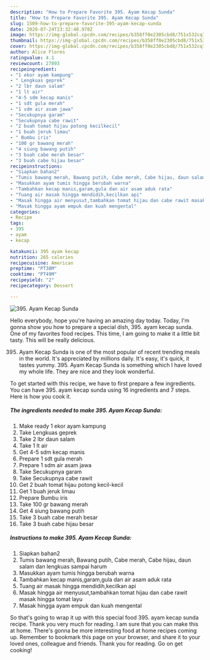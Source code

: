 ```yaml
---
description: "How to Prepare Favorite 395. Ayam Kecap Sunda"
title: "How to Prepare Favorite 395. Ayam Kecap Sunda"
slug: 1509-how-to-prepare-favorite-395-ayam-kecap-sunda
date: 2020-07-24T23:32:48.978Z
image: https://img-global.cpcdn.com/recipes/b358ff0e2305cbd8/751x532cq70/395-ayam-kecap-sunda-foto-resep-utama.jpg
thumbnail: https://img-global.cpcdn.com/recipes/b358ff0e2305cbd8/751x532cq70/395-ayam-kecap-sunda-foto-resep-utama.jpg
cover: https://img-global.cpcdn.com/recipes/b358ff0e2305cbd8/751x532cq70/395-ayam-kecap-sunda-foto-resep-utama.jpg
author: Alice Flores
ratingvalue: 4.1
reviewcount: 27893
recipeingredient:
- "1 ekor ayam kampung"
- " Lengkuas geprek"
- "2 lbr daun salam"
- "1 lt air"
- "4-5 sdm kecap manis"
- "1 sdt gula merah"
- "1 sdm air asam jawa"
- "Secukupnya garam"
- "Secukupnya cabe rawit"
- "2 buah tomat hijau potong kecilkecil"
- "1 buah jeruk limau"
- " Bumbu iris"
- "100 gr bawang merah"
- "4 siung bawang putih"
- "3 buah cabe merah besar"
- "3 buah cabe hijau besar"
recipeinstructions:
- "Siapkan bahan2"
- "Tumis bawang merah, Bawang putih, Cabe merah, Cabe hijau, daun salam dan lengkuas sampai harum"
- "Masukkan ayam tumis hingga berubah warna"
- "Tambahkan kecap manis,garam,gula dan air asam aduk rata"
- "Tuang air masak hingga mendidih,kecilkan api"
- "Masak hingga air menyusut,tambahkan tomat hijau dan cabe rawit masak hingga tomat layu"
- "Masak hingga ayam empuk dan kuah mengental"
categories:
- Recipe
tags:
- 395
- ayam
- kecap

katakunci: 395 ayam kecap 
nutrition: 265 calories
recipecuisine: American
preptime: "PT38M"
cooktime: "PT49M"
recipeyield: "2"
recipecategory: Dessert

---
```



![395. Ayam Kecap Sunda](https://img-global.cpcdn.com/recipes/b358ff0e2305cbd8/751x532cq70/395-ayam-kecap-sunda-foto-resep-utama.jpg)

Hello everybody, hope you're having an amazing day today. Today, I'm gonna show you how to prepare a special dish, 395. ayam kecap sunda. One of my favorites food recipes. This time, I am going to make it a little bit tasty. This will be really delicious.



395. Ayam Kecap Sunda is one of the most popular of recent trending meals in the world. It's appreciated by millions daily. It's easy, it's quick, it tastes yummy. 395. Ayam Kecap Sunda is something which I have loved my whole life. They are nice and they look wonderful.


To get started with this recipe, we have to first prepare a few ingredients. You can have 395. ayam kecap sunda using 16 ingredients and 7 steps. Here is how you cook it.

<!--inarticleads1-->

##### The ingredients needed to make 395. Ayam Kecap Sunda:

1. Make ready 1 ekor ayam kampung
1. Take  Lengkuas geprek
1. Take 2 lbr daun salam
1. Take 1 lt air
1. Get 4-5 sdm kecap manis
1. Prepare 1 sdt gula merah
1. Prepare 1 sdm air asam jawa
1. Take Secukupnya garam
1. Take Secukupnya cabe rawit
1. Get 2 buah tomat hijau potong kecil-kecil
1. Get 1 buah jeruk limau
1. Prepare  Bumbu iris
1. Take 100 gr bawang merah
1. Get 4 siung bawang putih
1. Take 3 buah cabe merah besar
1. Take 3 buah cabe hijau besar




<!--inarticleads2-->

##### Instructions to make 395. Ayam Kecap Sunda:

1. Siapkan bahan2
1. Tumis bawang merah, Bawang putih, Cabe merah, Cabe hijau, daun salam dan lengkuas sampai harum
1. Masukkan ayam tumis hingga berubah warna
1. Tambahkan kecap manis,garam,gula dan air asam aduk rata
1. Tuang air masak hingga mendidih,kecilkan api
1. Masak hingga air menyusut,tambahkan tomat hijau dan cabe rawit masak hingga tomat layu
1. Masak hingga ayam empuk dan kuah mengental




So that's going to wrap it up with this special food 395. ayam kecap sunda recipe. Thank you very much for reading. I am sure that you can make this at home. There's gonna be more interesting food at home recipes coming up. Remember to bookmark this page on your browser, and share it to your loved ones, colleague and friends. Thank you for reading. Go on get cooking!
